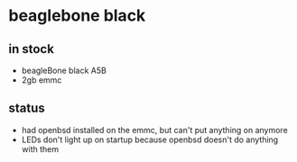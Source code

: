 # beaglebone black

## in stock

- beagleBone black A5B
- 2gb emmc

## status

- had openbsd installed on the emmc,
but can't put anything on anymore
- LEDs don't light up on startup because
openbsd doesn't do anything with them
